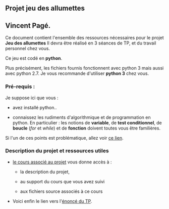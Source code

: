 ## Projet jeu des allumettes
## Vincent Pagé.

Ce document contient l'ensemble des ressources
nécessaires pour le projet **Jeu des allumettes**
Il devra être réalisé en 3 séances de TP, et du travail personnel chez vous.

Ce jeu est codé en **python**.

Plus précisément, les fichiers fournis fonctionnent avec python 3 mais aussi
avec python 2.7. Je vous recommande d'utiliser **python 3** chez vous.

### Pré-requis :

Je suppose ici que vous :
- avez installé python..

- connaissez les rudiments d'algorithmique et de programmation en python. En particulier : les notions de **variable**, de **test conditionnel**, de **boucle** (*for* et *while*) et de **fonction** doivent toutes vous être familières.

Si l'un de ces points est problématique, allez voir
[ce lien](../../Cours/README.md).

### Description du projet et ressources utiles

- [le cours associé au projet](Cours/cours.md) vous donne accès à :

  - la description du projet,

  - au support du cours que vous avez suivi

  - aux fichiers source associés à ce cours


- Voici enfin le lien vers l'[énoncé du TP](enonceTP.md).
